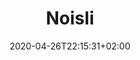 ---
title: "Noisli"
images: # Create a folder in /static/images/tools that has the same name as this current markdown file and place the images there. We only need the file name here. If this is not clear, please refer to existing tools as references.
  - path: noisli-landing.png
  - path: noisli-demo.png
categories:
  - Guides
  - Life
tags:
  - Research Guide
  - PhD Guide
  - Pacifiers
links:
  - name: noisli
    link: https://www.noisli.com/
summary: free mixing of multiple tracks (which is similar to Soundrown but with much better UI). Users can save a customized setting for later use.
features:
  - Multiple environments
platforms:
  - Web
  - iOS
  - Android
fields:
plans:
date: 2020-04-26T22:15:31+02:00
draft: false
---